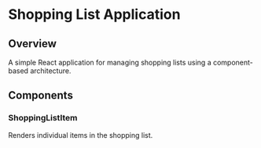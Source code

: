 # Shopping List Application

## Overview

A simple React application for managing shopping lists using a component-based architecture.

## Components

### ShoppingListItem

Renders individual items in the shopping list.
